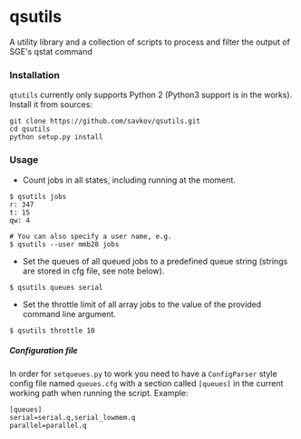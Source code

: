 # qsutils
A utility library and a collection of scripts to process and filter the output 
of SGE's qstat command

### Installation

`qtutils` currently only supports Python 2 (Python3 support is in the works). Install it from sources:
    
    git clone https://github.com/savkov/qsutils.git
    cd qsutils
    python setup.py install


### Usage

* Count jobs in all states, including running at the moment.


```shell
$ qsutils jobs
r: 347
t: 15
qw: 4

# You can also specify a user name, e.g.
$ qsutils --user mmb28 jobs
```

* Set the queues of all queued jobs to a predefined queue 
string (strings are stored in cfg file, see note below).


```shell
$ qsutils queues serial
```

* Set the throttle limit of all array jobs to the value of 
the provided command line argument.


```shell
$ qsutils throttle 10
```

##### Configuration file

In order for `setqueues.py` to work you need to have a `ConfigParser` style 
config file named `queues.cfg` with a section called `[queues]` in the current 
working path when running the script. Example:

    [queues]
    serial=serial.q,serial_lowmem.q
    parallel=parallel.q

